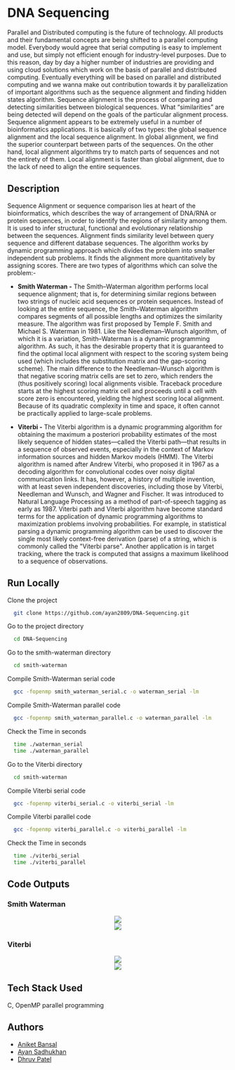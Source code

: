 
# DNA Sequencing

Parallel and Distributed computing is the future of technology. All products and their fundamental concepts are being shifted to a parallel computing model. Everybody would agree that serial computing is easy to implement and use, but simply not efficient enough for industry-level purposes. Due to this reason, day by day a higher number of industries are providing and using cloud solutions which work on the basis of parallel and distributed computing. Eventually everything will be based on parallel and distributed computing and we wanna make out contribution towards it by parallelization of important algorithms such as the sequence alignment and finding hidden states algorithm.
Sequence alignment is the process of comparing and detecting similarities between biological sequences. What “similarities” are being detected will depend on the goals of the particular alignment process. Sequence alignment appears to be extremely useful in a number of bioinformatics applications. It is basically of two types: the global sequence alignment and the local sequence alignment. In global alignment, we find the superior counterpart between parts of the sequences. On the other hand, local alignment algorithms try to match parts of sequences and not the entirety of them. Local alignment is faster than global alignment, due to the lack of need to align the entire sequences.

## Description
Sequence Alignment or sequence comparison lies at heart of the bioinformatics, which describes the way of arrangement of DNA/RNA or protein sequences, in order to identify the regions of similarity among them. It is used to infer structural, functional and evolutionary relationship between the sequences. Alignment finds similarity level between query sequence and different database sequences. The algorithm works by dynamic programming approach which divides the problem into smaller independent sub problems. It finds the alignment more quantitatively by assigning scores. There are two types of algorithms which can solve the problem:-
- **Smith Waterman -** The Smith–Waterman algorithm performs local sequence alignment; that is, for determining similar regions between two strings of nucleic acid sequences or protein sequences. Instead of looking at the entire sequence, the Smith–Waterman algorithm compares segments of all possible lengths and optimizes the similarity measure. The algorithm was first proposed by Temple F. Smith and Michael S. Waterman in 1981. Like the Needleman–Wunsch algorithm, of which it is a variation, Smith–Waterman is a dynamic programming algorithm. As such, it has the desirable property that it is guaranteed to find the optimal local alignment with respect to the scoring system being used (which includes the substitution matrix and the gap-scoring scheme). The main difference to the Needleman–Wunsch algorithm is that negative scoring matrix cells are set to zero, which renders the (thus positively scoring) local alignments visible. Traceback procedure starts at the highest scoring matrix cell and proceeds until a cell with score zero is encountered, yielding the highest scoring local alignment. Because of its quadratic complexity in time and space, it often cannot be practically applied to large-scale problems.

- **Viterbi -** The Viterbi algorithm is a dynamic programming algorithm for obtaining the maximum a posteriori probability estimates of the most likely sequence of hidden states—called the Viterbi path—that results in a sequence of observed events, especially in the context of Markov information sources and hidden Markov models (HMM). The Viterbi algorithm is named after Andrew Viterbi, who proposed it in 1967 as a decoding algorithm for convolutional codes over noisy digital communication links. It has, however, a history of multiple invention, with at least seven independent discoveries, including those by Viterbi, Needleman and Wunsch, and Wagner and Fischer. It was introduced to Natural Language Processing as a method of part-of-speech tagging as early as 1987. Viterbi path and Viterbi algorithm have become standard terms for the application of dynamic programming algorithms to maximization problems involving probabilities. For example, in statistical parsing a dynamic programming algorithm can be used to discover the single most likely context-free derivation (parse) of a string, which is commonly called the "Viterbi parse". Another application is in target tracking, where the track is computed that assigns a maximum likelihood to a sequence of observations. 


## Run Locally

Clone the project
```bash
  git clone https://github.com/ayan2809/DNA-Sequencing.git
```

Go to the project directory

```bash
  cd DNA-Sequencing
```

Go to the smith-waterman directory

```bash
  cd smith-waterman
```

Compile Smith-Waterman serial code
```bash
  gcc -fopenmp smith_waterman_serial.c -o waterman_serial -lm 
```

Compile Smith-Waterman parallel code
```bash
  gcc -fopenmp smith_waterman_parallel.c -o waterman_parallel -lm 
```

Check the Time in seconds
```bash
  time ./waterman_serial
  time ./waterman_parallel
```

Go to the Viterbi directory

```bash
  cd smith-waterman
```

Compile Viterbi serial code
```bash
  gcc -fopenmp viterbi_serial.c -o viterbi_serial -lm 
```

Compile Viterbi parallel code
```bash
  gcc -fopenmp viterbi_parallel.c -o viterbi_parallel -lm 
```

Check the Time in seconds
```bash
  time ./viterbi_serial
  time ./viterbi_parallel
```


## Code Outputs

### Smith Waterman
<p align="center">
  <img src=https://user-images.githubusercontent.com/63350417/145221371-cab696de-b217-4542-a223-5d814e045f99.png>
            <br>
         <img src=https://user-images.githubusercontent.com/63350417/145221491-5d743736-1cf0-4243-a013-f374b1fd4e1a.png>   


### Viterbi
<p align="center">
  <img src=https://user-images.githubusercontent.com/42286904/145219780-e6abc18a-f2b0-489a-a82a-16313bbb9f1a.png>
  <br>
  <img src=https://user-images.githubusercontent.com/42286904/145219798-38aef4d2-f36c-4b35-a284-66a7e52daa20.png>
 </p>




## Tech Stack Used

C, OpenMP parallel programming

## Authors

- [Aniket Bansal](https://github.com/nicolausmaximus)
- [Ayan Sadhukhan](https://github.com/ayan2809)
- [Dhruv Patel](https://github.com/)


